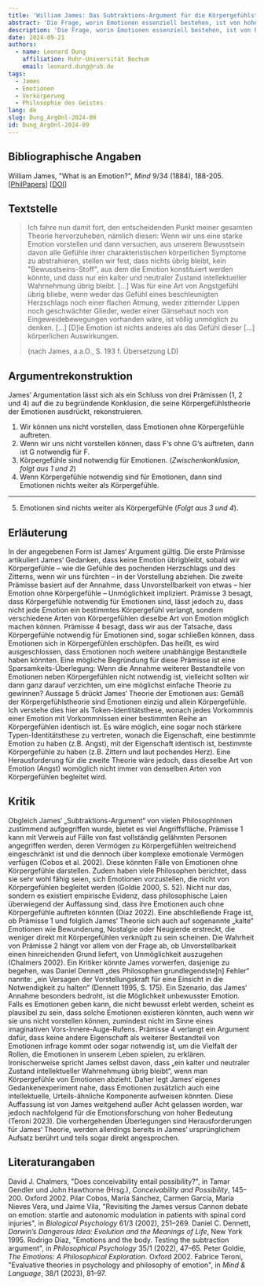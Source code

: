 ```yaml
---
title: 'William James: Das Subtraktions-Argument für die Körpergefühlstheorie der Emotionen'
abstract: 'Die Frage, worin Emotionen essenziell bestehen, ist von hoher Bedeutung für die Philosophie des Geistes. William James‘ Theorie gibt eine bestechend simple Antwort auf diese Frage: Emotionen bestehen aus nichts weiter als Gefühlen von Körperreaktionen, wie zum Beispiel den Gefühlen von steigendem Herzschlag und rauschendem Blut im Fall von Angst. Hier wird James‘ Subtraktions-Argument rekonstruiert, das sein zentrales Argument für seine Körpergefühlstheorie der Emotionen darstellt. Sowohl James‘ Theorie als auch das Substraktions-Argument haben weitreichenden und fortdauernden Einfluss auf die philosophische und die psychologische Forschung zu Emotionen ausgeübt.'
description: 'Die Frage, worin Emotionen essenziell bestehen, ist von hoher Bedeutung für die Philosophie des Geistes. William James‘ Theorie gibt eine bestechend simple Antwort auf diese Frage: Emotionen bestehen aus nichts weiter als Gefühlen von Körperreaktionen, wie zum Beispiel den Gefühlen von steigendem Herzschlag und rauschendem Blut im Fall von Angst. Hier wird James‘ Subtraktions-Argument rekonstruiert, das sein zentrales Argument für seine Körpergefühlstheorie der Emotionen darstellt. Sowohl James‘ Theorie als auch das Substraktions-Argument haben weitreichenden und fortdauernden Einfluss auf die philosophische und die psychologische Forschung zu Emotionen ausgeübt.'
date: 2024-09-21
authors:
  - name: Leonard Dung
    affiliation: Ruhr-Universität Bochum
    email: leonard.dung@rub.de
tags:
  - James
  - Emotionen
  - Verkörperung
  - Philosophie des Geistes
lang: de
slug: Dung_ArgOnl-2024-09
id: Dung_ArgOnl-2024-09
---
```


## Bibliographische Angaben

William James, "What is an Emotion?", *Mind* 9/34 (1884), 188-205. \[[PhilPapers](https://philpapers.org/rec/JAMWIA-6)\] \[[DOI](https://doi.org/10.1093/mind/os-IX.34.188)\]

## Textstelle

>Ich fahre nun damit fort, den entscheidenden Punkt meiner gesamten Theorie hervorzuheben, nämlich diesen: Wenn wir uns eine starke Emotion vorstellen und dann versuchen, aus unserem Bewusstsein davon alle Gefühle ihrer charakteristischen körperlichen Symptome zu abstrahieren, stellen wir fest, dass nichts übrig bleibt, kein "Bewusstseins-Stoff", aus dem die Emotion konstituiert werden könnte, und dass nur ein kalter und neutraler Zustand intellektueller Wahrnehmung übrig bleibt. [...]
Was für eine Art von Angstgefühl übrig bliebe, wenn weder das Gefühl eines beschleunigten Herzschlags noch einer flachen Atmung, weder zitternder Lippen noch geschwächter Glieder, weder einer Gänsehaut noch von Eingeweidebewegungen vorhanden wäre, ist völlig unmöglich zu denken. [...]
[D]ie Emotion ist nichts anderes als das Gefühl dieser [...] körperlichen Auswirkungen.
>
>(nach James, a.a.O., S. 193 f. Übersetzung LD)

## Argumentrekonstruktion

James‘ Argumentation lässt sich als ein Schluss von drei Prämissen (1, 2 und 4) auf die zu begründende Konklusion, die seine Körpergefühlstheorie der Emotionen ausdrückt, rekonstruieren.

1. Wir können uns nicht vorstellen, dass Emotionen ohne Körpergefühle auftreten.
2. Wenn wir uns nicht vorstellen können, dass F‘s ohne G‘s auftreten, dann ist G notwendig für F.
3. Körpergefühle sind notwendig für Emotionen. (*Zwischenkonklusion, folgt aus 1 und 2*)
4. Wenn Körpergefühle notwendig sind für Emotionen, dann sind Emotionen nichts weiter als Körpergefühle.

---

5. Emotionen sind nichts weiter als Körpergefühle (*Folgt aus 3 und 4*).

## Erläuterung

In der angegebenen Form ist James‘ Argument gültig. Die erste Prämisse artikuliert James‘ Gedanken, dass keine Emotion übrigbleibt, sobald wir Körpergefühle – wie die Gefühle des pochenden Herzschlags und des Zitterns, wenn wir uns fürchten – in der Vorstellung abziehen. Die zweite Prämisse basiert auf der Annahme, dass Unvorstellbarkeit von etwas – hier Emotion ohne Körpergefühle – Unmöglichkeit impliziert. Prämisse 3 besagt, dass Körpergefühle notwendig für Emotionen sind, lässt jedoch zu, dass nicht jede Emotion ein bestimmtes Körpergefühl verlangt, sondern verschiedene Arten von Körpergefühlen dieselbe Art von Emotion möglich machen können. Prämisse 4 besagt, dass wir aus der Tatsache, dass Körpergefühle notwendig für Emotionen sind, sogar schließen können, dass Emotionen sich in Körpergefühlen erschöpfen. Das heißt, es wird ausgeschlossen, dass Emotionen noch weitere unabhängige Bestandteile haben könnten. Eine mögliche Begründung für diese Prämisse ist eine Sparsamkeits-Überlegung: Wenn die Annahme weiterer Bestandteile von Emotionen neben Körpergefühlen nicht notwendig ist, vielleicht sollten wir dann ganz darauf verzichten, um eine möglichst einfache Theorie zu gewinnen? Aussage 5 drückt James‘ Theorie der Emotionen aus: Gemäß der Körpergefühlstheorie sind Emotionen einzig und allein Körpergefühle. Ich verstehe dies hier als Token-Identitätsthese, wonach jedes Vorkommnis einer Emotion mit Vorkommnissen einer bestimmten Reihe an Körpergefühlen identisch ist. Es wäre möglich, eine sogar noch stärkere Typen-Identitätsthese zu vertreten, wonach die Eigenschaft, eine bestimmte Emotion zu haben (z.B. Angst), mit der Eigenschaft identisch ist, bestimmte Körpergefühle zu haben (z.B. Zittern und laut pochendes Herz). Eine Herausforderung für die zweite Theorie wäre jedoch, dass dieselbe Art von Emotion (Angst) womöglich nicht immer von denselben Arten von Körpergefühlen begleitet wird.

## Kritik

Obgleich James‘ „Subtraktions-Argument“ von vielen PhilosophInnen zustimmend aufgegriffen wurde, bietet es viel Angriffsfläche. Prämisse 1 kann mit Verweis auf Fälle von fast vollständig gelähmten Personen angegriffen werden, deren Vermögen zu Körpergefühlen weitreichend eingeschränkt ist und die dennoch über komplexe emotionale Vermögen verfügen (Cobos et al. 2002). Diese könnten Fälle von Emotionen ohne Körpergefühle darstellen. Zudem haben viele Philosophen berichtet, dass sie sehr wohl fähig seien, sich Emotionen vorzustellen, die nicht von Körpergefühlen begleitet werden (Goldie 2000, S. 52). Nicht nur das, sondern es existiert empirische Evidenz, dass philosophische Laien überwiegend der Auffassung sind, dass ihre Emotionen auch ohne Körpergefühle auftreten könnten (Díaz 2022). Eine abschließende Frage ist, ob Prämisse 1 und folglich James‘ Theorie sich auch auf sogenannte „kalte“ Emotionen wie Bewunderung, Nostalgie oder Neugierde erstreckt, die weniger direkt mit Körpergefühlen verknüpft zu sein scheinen.
Die Wahrheit von Prämisse 2 hängt vor allem von der Frage ab, ob Unvorstellbarkeit einen hinreichenden Grund liefert, von Unmöglichkeit auszugehen (Chalmers 2002). Ein Kritiker könnte James vorwerfen, dasjenige zu begehen, was Daniel Dennett „des Philosophen grundlegendste[n] Fehler“ nannte: „ein Versagen der Vorstellungskraft für eine Einsicht in die Notwendigkeit zu halten“ (Dennett 1995, S. 175). Ein Szenario, das James‘ Annahme besonders bedroht, ist die Möglichkeit unbewusster Emotion. Falls es Emotionen geben kann, die nicht bewusst erlebt werden, scheint es plausibel zu sein, dass solche Emotionen existieren könnten, auch wenn wir sie uns nicht vorstellen können, zumindest nicht im Sinne eines imaginativen Vors-Innere-Auge-Rufens.
Prämisse 4 verlangt ein Argument dafür, dass keine andere Eigenschaft als weiterer Bestandteil von Emotionen infrage kommt oder sogar notwendig ist, um die Vielfalt der Rollen, die Emotionen in unserem Leben spielen, zu erklären. Ironischerweise spricht James selbst davon, dass „ein kalter und neutraler Zustand intellektueller Wahrnehmung übrig bleibt“, wenn man Körpergefühle von Emotionen abzieht. Daher legt James‘ eigenes Gedankenexperiment nahe, dass Emotionen zusätzlich auch eine intellektuelle, Urteils-ähnliche Komponente aufweisen könnten. Diese Auffassung ist von James weitgehend außer Acht gelassen worden, war jedoch nachfolgend für die Emotionsforschung von hoher Bedeutung (Teroni 2023).
Die vorhergehenden Überlegungen sind Herausforderungen für James‘ Theorie, werden allerdings bereits in James‘ ursprünglichem Aufsatz berührt und teils sogar direkt angesprochen.

## Literaturangaben

David J. Chalmers, "Does conceivability entail possibility?", in Tamar Gendler und John Hawthorne	(Hrsg.), *Conceivability and Possibility*, 145–200. Oxford 2002.
Pilar Cobos, María Sánchez, Carmen Garcı́a, María Nieves Vera, und Jaime Vila, "Revisiting the James versus Cannon debate on emotion: startle and autonomic modulation in patients with spinal cord injuries", in *Biological Psychology* 61/3 (2002), 251–269.
Daniel C. Dennett, *Darwin’s Dangerous Idea: Evolution and the Meanings of Life*, New York 1995.
Rodrigo Díaz, "Emotions and the body. Testing the subtraction argument", in *Philosophical Psychology* 35/1 (2022), 47–65.
Peter Goldie, *The Emotions: A Philosophical Exploration*. Oxford 2002.
Fabrice Teroni, "Evaluative theories in psychology and philosophy of emotion", in *Mind &	Language*, 38/1 (2023), 81–97.
